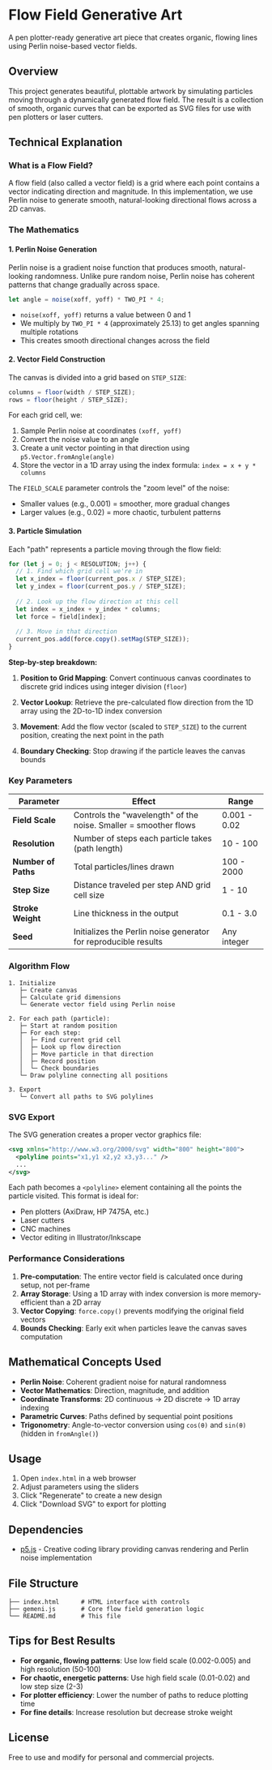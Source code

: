 # Flow Field Generative Art

A pen plotter-ready generative art piece that creates organic, flowing lines using Perlin noise-based vector fields.

## Overview

This project generates beautiful, plottable artwork by simulating particles moving through a dynamically generated flow field. The result is a collection of smooth, organic curves that can be exported as SVG files for use with pen plotters or laser cutters.

## Technical Explanation

### What is a Flow Field?

A flow field (also called a vector field) is a grid where each point contains a vector indicating direction and magnitude. In this implementation, we use Perlin noise to generate smooth, natural-looking directional flows across a 2D canvas.

### The Mathematics

#### 1. Perlin Noise Generation

Perlin noise is a gradient noise function that produces smooth, natural-looking randomness. Unlike pure random noise, Perlin noise has coherent patterns that change gradually across space.

```javascript
let angle = noise(xoff, yoff) * TWO_PI * 4;
```

- `noise(xoff, yoff)` returns a value between 0 and 1
- We multiply by `TWO_PI * 4` (approximately 25.13) to get angles spanning multiple rotations
- This creates smooth directional changes across the field

#### 2. Vector Field Construction

The canvas is divided into a grid based on `STEP_SIZE`:

```javascript
columns = floor(width / STEP_SIZE);
rows = floor(height / STEP_SIZE);
```

For each grid cell, we:
1. Sample Perlin noise at coordinates `(xoff, yoff)`
2. Convert the noise value to an angle
3. Create a unit vector pointing in that direction using `p5.Vector.fromAngle(angle)`
4. Store the vector in a 1D array using the index formula: `index = x + y * columns`

The `FIELD_SCALE` parameter controls the "zoom level" of the noise:
- Smaller values (e.g., 0.001) = smoother, more gradual changes
- Larger values (e.g., 0.02) = more chaotic, turbulent patterns

#### 3. Particle Simulation

Each "path" represents a particle moving through the flow field:

```javascript
for (let j = 0; j < RESOLUTION; j++) {
  // 1. Find which grid cell we're in
  let x_index = floor(current_pos.x / STEP_SIZE);
  let y_index = floor(current_pos.y / STEP_SIZE);
  
  // 2. Look up the flow direction at this cell
  let index = x_index + y_index * columns;
  let force = field[index];
  
  // 3. Move in that direction
  current_pos.add(force.copy().setMag(STEP_SIZE));
}
```

**Step-by-step breakdown:**

1. **Position to Grid Mapping**: Convert continuous canvas coordinates to discrete grid indices using integer division (`floor`)

2. **Vector Lookup**: Retrieve the pre-calculated flow direction from the 1D array using the 2D-to-1D index conversion

3. **Movement**: Add the flow vector (scaled to `STEP_SIZE`) to the current position, creating the next point in the path

4. **Boundary Checking**: Stop drawing if the particle leaves the canvas bounds

### Key Parameters

| Parameter | Effect | Range |
|-----------|--------|-------|
| **Field Scale** | Controls the "wavelength" of the noise. Smaller = smoother flows | 0.001 - 0.02 |
| **Resolution** | Number of steps each particle takes (path length) | 10 - 100 |
| **Number of Paths** | Total particles/lines drawn | 100 - 2000 |
| **Step Size** | Distance traveled per step AND grid cell size | 1 - 10 |
| **Stroke Weight** | Line thickness in the output | 0.1 - 3.0 |
| **Seed** | Initializes the Perlin noise generator for reproducible results | Any integer |

### Algorithm Flow

```
1. Initialize
   ├─ Create canvas
   ├─ Calculate grid dimensions
   └─ Generate vector field using Perlin noise

2. For each path (particle):
   ├─ Start at random position
   ├─ For each step:
   │  ├─ Find current grid cell
   │  ├─ Look up flow direction
   │  ├─ Move particle in that direction
   │  ├─ Record position
   │  └─ Check boundaries
   └─ Draw polyline connecting all positions

3. Export
   └─ Convert all paths to SVG polylines
```

### SVG Export

The SVG generation creates a proper vector graphics file:

```xml
<svg xmlns="http://www.w3.org/2000/svg" width="800" height="800">
  <polyline points="x1,y1 x2,y2 x3,y3..." />
  ...
</svg>
```

Each path becomes a `<polyline>` element containing all the points the particle visited. This format is ideal for:
- Pen plotters (AxiDraw, HP 7475A, etc.)
- Laser cutters
- CNC machines
- Vector editing in Illustrator/Inkscape

### Performance Considerations

1. **Pre-computation**: The entire vector field is calculated once during setup, not per-frame
2. **Array Storage**: Using a 1D array with index conversion is more memory-efficient than a 2D array
3. **Vector Copying**: `force.copy()` prevents modifying the original field vectors
4. **Bounds Checking**: Early exit when particles leave the canvas saves computation

## Mathematical Concepts Used

- **Perlin Noise**: Coherent gradient noise for natural randomness
- **Vector Mathematics**: Direction, magnitude, and addition
- **Coordinate Transforms**: 2D continuous → 2D discrete → 1D array indexing
- **Parametric Curves**: Paths defined by sequential point positions
- **Trigonometry**: Angle-to-vector conversion using `cos(θ)` and `sin(θ)` (hidden in `fromAngle()`)

## Usage

1. Open `index.html` in a web browser
2. Adjust parameters using the sliders
3. Click "Regenerate" to create a new design
4. Click "Download SVG" to export for plotting

## Dependencies

- [p5.js](https://p5js.org/) - Creative coding library providing canvas rendering and Perlin noise implementation

## File Structure

```
├── index.html      # HTML interface with controls
├── gemeni.js       # Core flow field generation logic
└── README.md       # This file
```

## Tips for Best Results

- **For organic, flowing patterns**: Use low field scale (0.002-0.005) and high resolution (50-100)
- **For chaotic, energetic patterns**: Use high field scale (0.01-0.02) and low step size (2-3)
- **For plotter efficiency**: Lower the number of paths to reduce plotting time
- **For fine details**: Increase resolution but decrease stroke weight

## License

Free to use and modify for personal and commercial projects.